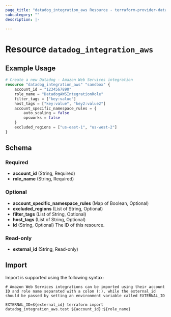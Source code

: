 ```yaml
---
page_title: "datadog_integration_aws Resource - terraform-provider-datadog"
subcategory: ""
description: |-
  
---
```


# Resource `datadog_integration_aws`



## Example Usage

```terraform
# Create a new Datadog - Amazon Web Services integration
resource "datadog_integration_aws" "sandbox" {
    account_id = "1234567890"
    role_name = "DatadogAWSIntegrationRole"
    filter_tags = ["key:value"]
    host_tags = ["key:value", "key2:value2"]
    account_specific_namespace_rules = {
        auto_scaling = false
        opsworks = false
    }
    excluded_regions = ["us-east-1", "us-west-2"]
}
```

## Schema

### Required

- **account_id** (String, Required)
- **role_name** (String, Required)

### Optional

- **account_specific_namespace_rules** (Map of Boolean, Optional)
- **excluded_regions** (List of String, Optional)
- **filter_tags** (List of String, Optional)
- **host_tags** (List of String, Optional)
- **id** (String, Optional) The ID of this resource.

### Read-only

- **external_id** (String, Read-only)

## Import

Import is supported using the following syntax:

```shell
# Amazon Web Services integrations can be imported using their account ID and role name separated with a colon (:), while the external_id should be passed by setting an environment variable called EXTERNAL_ID

EXTERNAL_ID=${external_id} terraform import datadog_integration_aws.test ${account_id}:${role_name}
```
